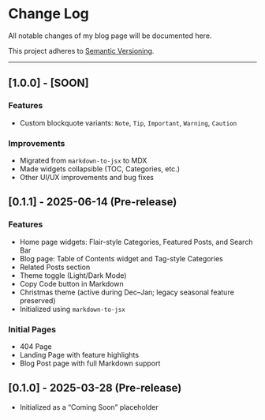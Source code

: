# Change Log
All notable changes of my blog page will be documented here.

This project adheres to [Semantic Versioning](https://semver.org/spec/v2.0.0.html).

---
## [1.0.0] - [SOON] <!-- TODO: Replace [SOON] with the actual release date -->
### Features
- Custom blockquote variants: `Note`, `Tip`, `Important`, `Warning`, `Caution`
### Improvements
- Migrated from `markdown-to-jsx` to MDX
- Made widgets collapsible (TOC, Categories, etc.)
- Other UI/UX improvements and bug fixes

## [0.1.1] - 2025-06-14 (Pre-release) 
### Features
- Home page widgets: Flair-style Categories, Featured Posts, and Search Bar
- Blog page: Table of Contents widget and Tag-style Categories
- Related Posts section
- Theme toggle (Light/Dark Mode)
- Copy Code button in Markdown
- Christmas theme (active during Dec–Jan; legacy seasonal feature preserved)
- Initialized using `markdown-to-jsx`

### Initial Pages
- 404 Page
- Landing Page with feature highlights
- Blog Post page with full Markdown support

## [0.1.0] - 2025-03-28 (Pre-release)
- Initialized as a “Coming Soon” placeholder